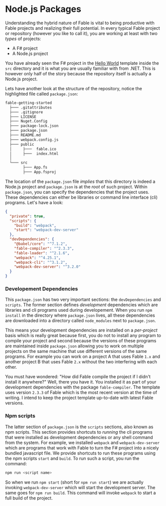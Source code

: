 # Node.js Packages

Understanding the hybrid nature of Fable is vital to being productive with Fable projects and realizing their full potential. In every typical Fable project or repository (however you like to call it), you are working at least with two *types* of projects:

 - A F# project
 - A Node.js project

You have already seen the F# project in the [Hello World](hello-world) template inside the `src` directory and it is what you are usually familiar with from .NET. This is however only half of the story because the repository itself is actually a Node.js project.

Lets have another look at the structure of the repository, notice the highlighted file called `package.json`:
```bash {highlight: [7]}
fable-getting-started
  ├─── .gitattributes
  ├─── .gitignore
  ├─── LICENSE
  ├─── Nuget.Config
  ├─── package-lock.json
  ├─── package.json
  ├─── README.md
  ├─── webpack.config.js
  ├─── public
  │     ├───  fable.ico
  │     ├───  index.html
  │
  └─── src
        ├─── App.fs
        ├─── App.fsproj
```
The location of the `package.json` file *implies* that this directory is indeed a Node.js project and `package.json` is at the *root* of such project. Within `package.json`, you can specify the dependencies that the project uses. These dependencies can either be libraries or command line interface (cli) programs. Let's have a look:
```json
{
  "private": true,
  "scripts": {
    "build": "webpack",
    "start": "webpack-dev-server"
  },
  "devDependencies": {
    "@babel/core": "^7.1.2",
    "fable-compiler": "^2.3.3",
    "fable-loader": "^2.1.6",
    "webpack": "^4.25.1",
    "webpack-cli": "^3.1.2",
    "webpack-dev-server": "^3.2.0"
  }
}
```
### Developement Dependencies
This `package.json` has two very important sections: the `devDependencies` and `scripts`. The former section defines *development* dependencies which are libraries and cli programs used during developement. When you run `npm install` in the directory where `package.json` lives, all these dependencies are downloaded into a directory called `node_modules` next to `package.json`.

This means your development dependencies are installed on a *per-project* basis which is really great because first, you do not to install any program to compile your project and second because the versions of these programs are maintained inside `package.json` allowing you to work on multiple projects on the same machine that use different versions of the same programs. For example you can work on a project A that uses Fable `1.x` and another project B that uses Fable `2.x` without the two interfering with each other.

You must have wondered: "How did Fable compile the project if I didn't install it anywhere?" Well, there you have it. You installed it as part of your development dependencies with the package `fable-compiler`. The template uses version `2.3.3` of Fable which is the most recent version at the time of writing. I intend to keep the project template up-to-date with latest Fable versions.


### Npm scripts

The latter section of `package.json` is the `scripts` sections, also known as npm scripts. This section provides shortcuts to *running* the cli programs that were installed as development dependencies or any shell command from the system. For example, we installed `webpack` and `webpack-dev-server` which are programs that work with Fable to turn the F# project into a nicely bundled javascript file. We provide shortcuts to run these programs using the npm scripts `start` and `build`. To run such a script, you run the command:
```bash
npm run <script name>
```
So when we run `npm start` (short for `npm run start`) we are actually invoking `webpack-dev-server` which will start the development server. The same goes for `npm run build`. This command will invoke `webpack` to start a full build of the project.